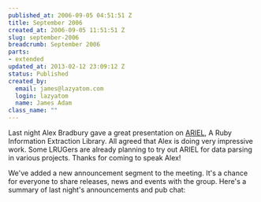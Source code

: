 ```yaml
--- 
published_at: 2006-09-05 04:51:51 Z
title: September 2006
created_at: 2006-09-05 11:51:51 Z
slug: september-2006
breadcrumb: September 2006
parts: 
- extended
updated_at: 2013-02-12 23:09:12 Z
status: Published
created_by: 
  email: james@lazyatom.com
  login: lazyatom
  name: James Adam
class_name: ""
---
```


Last night Alex Bradbury gave a great presentation on [ARIEL](http://ariel.rubyforge.org/), A Ruby
Information Extraction Library. All agreed that Alex is doing very
impressive work. Some LRUGers are already planning to try out ARIEL for
data parsing in various projects. Thanks for coming to speak Alex!

We've added a new announcement segment to the meeting. It's a chance
for everyone to share releases, news and events with the group. Here's
a summary of last night's announcements and pub chat:
